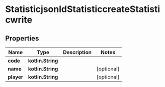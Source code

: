 
# StatisticjsonldStatisticcreateStatisticwrite

## Properties
| Name | Type | Description | Notes |
| ------------ | ------------- | ------------- | ------------- |
| **code** | **kotlin.String** |  |  |
| **name** | **kotlin.String** |  |  [optional] |
| **player** | **kotlin.String** |  |  [optional] |



